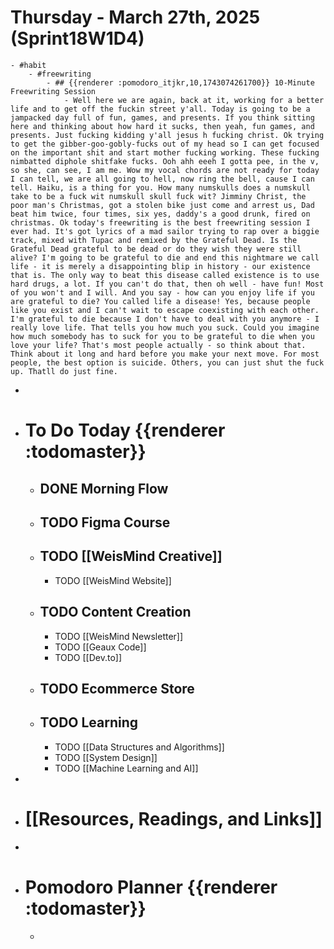 # Thursday - March 27th, 2025 (Sprint18W1D4)
	- #habit
		- #freewriting
			- ## {{renderer :pomodoro_itjkr,10,1743074261700}} 10-Minute Freewriting Session
				- Well here we are again, back at it, working for a better life and to get off the fuckin street y'all. Today is going to be a jampacked day full of fun, games, and presents. If you think sitting here and thinking about how hard it sucks, then yeah, fun games, and presents. Just fucking kidding y'all jesus h fucking christ. Ok trying to get the gibber-goo-gobly-fucks out of my head so I can get focused on the important shit and start mother fucking working. These fucking nimbatted diphole shitfake fucks. Ooh ahh eeeh I gotta pee, in the v, so she, can see, I am me. Wow my vocal chords are not ready for today I can tell, we are all going to hell, now ring the bell, cause I can tell. Haiku, is a thing for you. How many numskulls does a numskull take to be a fuck wit numskull skull fuck wit? Jimminy Christ, the poor man's Christmas, got a stolen bike just come and arrest us, Dad beat him twice, four times, six yes, daddy's a good drunk, fired on christmas. Ok today's freewriting is the best freewriting session I ever had. It's got lyrics of a mad sailor trying to rap over a biggie track, mixed with Tupac and remixed by the Grateful Dead. Is the Grateful Dead grateful to be dead or do they wish they were still alive? I'm going to be grateful to die and end this nightmare we call life - it is merely a disappointing blip in history - our existence that is. The only way to beat this disease called existence is to use hard drugs, a lot. If you can't do that, then oh well - have fun! Most of you won't and I will. And you say - how can you enjoy life if you are grateful to die? You called life a disease! Yes, because people like you exist and I can't wait to escape coexisting with each other. I'm grateful to die because I don't have to deal with you anymore - I really love life. That tells you how much you suck. Could you imagine how much somebody has to suck for you to be grateful to die when you love your life? That's most people actually - so think about that. Think about it long and hard before you make your next move. For most people, the best option is suicide. Others, you can just shut the fuck up. Thatll do just fine.
-
- # To Do Today {{renderer :todomaster}}
	- ## DONE Morning Flow
	- ## TODO Figma Course
	- ## TODO [[WeisMind Creative]]
		- TODO [[WeisMind Website]]
	- ## TODO Content Creation
		- TODO [[WeisMind Newsletter]]
		- TODO [[Geaux Code]]
		- TODO [[Dev.to]]
	- ## TODO Ecommerce Store
	- ## TODO Learning
		- TODO [[Data Structures and Algorithms]]
		- TODO [[System Design]]
		- TODO [[Machine Learning and AI]]
-
- # [[Resources, Readings, and Links]]
-
- # Pomodoro Planner {{renderer :todomaster}}
	-
